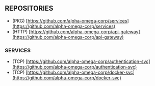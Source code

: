 ## REPOSITORIES
- (PKG) [https://github.com/alpha-omega-corp/services](https://github.com/alpha-omega-corp/services)
- (HTTP) [https://github.com/alpha-omega-corp/api-gateway](https://github.com/alpha-omega-corp/api-gateway)

### SERVICES
- (TCP) [https://github.com/alpha-omega-corp/authentication-svc](https://github.com/alpha-omega-corp/authentication-svc)
- (TCP) [https://github.com/alpha-omega-corp/docker-svc](https://github.com/alpha-omega-corp/docker-svc)
